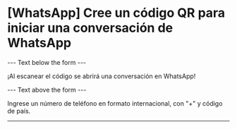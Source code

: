 <h1>[WhatsApp] Cree un código QR para iniciar una conversación de WhatsApp</h1>

--- Text below the form ---

<p class="font-italic hint smfm-hint">¡Al escanear el código se abrirá una conversación en WhatsApp!</p>

--- Text above the form ---

<p class="hint smfm-hint">Ingrese un número de teléfono en formato internacional, con "+" y código de país.</p>

----------
